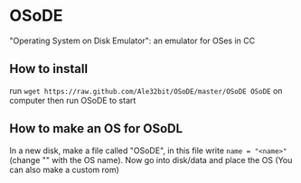 # OSoDE
"Operating System on Disk Emulator": an emulator for OSes in CC

## How to install
run `wget https://raw.github.com/Ale32bit/OSoDE/master/OSoDE OSoDE` on computer
then run OSoDE to start

## How to make an OS for OSoDL
In a new disk, make a file called "OSoDE", in this file write `name = "<name>"` (change "<name>" with the OS name).
Now go into disk/data and place the OS (You can also make a custom rom)
